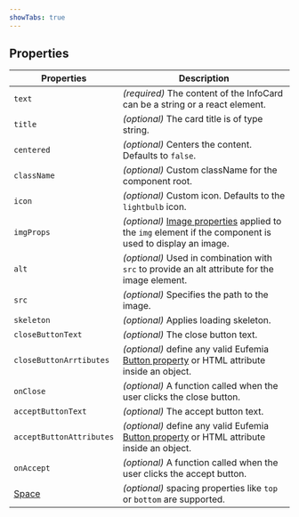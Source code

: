 ```yaml
---
showTabs: true
---
```


## Properties

| Properties                                  | Description                                                                                                                       |
| ------------------------------------------- | --------------------------------------------------------------------------------------------------------------------------------- |
| `text`                                      | _(required)_ The content of the InfoCard can be a string or a react element.                                                      |
| `title`                                     | _(optional)_ The card title is of type string.                                                                                    |
| `centered`                                  | _(optional)_ Centers the content. Defaults to `false`.                                                                            |
| `className`                                 | _(optional)_ Custom className for the component root.                                                                             |
| `icon`                                      | _(optional)_ Custom icon. Defaults to the `lightbulb` icon.                                                                       |
| `imgProps`                                  | _(optional)_ [Image properties](/uilib/elements/image) applied to the `img` element if the component is used to display an image. |
| `alt`                                       | _(optional)_ Used in combination with `src` to provide an alt attribute for the image element.                                    |
| `src`                                       | _(optional)_ Specifies the path to the image.                                                                                     |
| `skeleton`                                  | _(optional)_ Applies loading skeleton.                                                                                            |
| `closeButtonText`                           | _(optional)_ The close button text.                                                                                               |
| `closeButtonArrtibutes`                     | _(optional)_ define any valid Eufemia [Button property](/uilib/element/button) or HTML attribute inside an object.                |
| `onClose`                                   | _(optional)_ A function called when the user clicks the close button.                                                             |
| `acceptButtonText`                          | _(optional)_ The accept button text.                                                                                              |
| `acceptButtonAttributes`                    | _(optional)_ define any valid Eufemia [Button property](/uilib/element/button) or HTML attribute inside an object.                |
| `onAccept`                                  | _(optional)_ A function called when the user clicks the accept button.                                                            |
| [Space](/uilib/components/space/properties) | _(optional)_ spacing properties like `top` or `bottom` are supported.                                                             |
